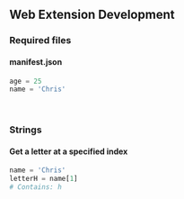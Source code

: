 ## Web Extension Development

### Required files
#### manifest.json 
```python
age = 25
name = 'Chris'
```

<br>

### Strings
#### Get a letter at a specified index 
```python
name = 'Chris'
letterH = name[1]
# Contains: h
```


